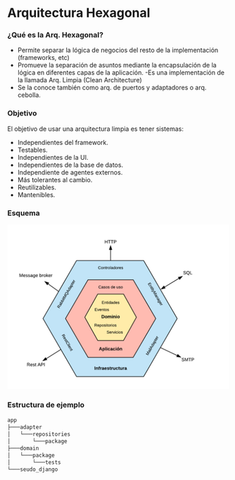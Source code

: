 # Arquitectura Hexagonal

### ¿Qué es la Arq. Hexagonal?
- Permite separar la lógica de negocios del resto de la implementación (frameworks, etc)
- Promueve la separación de asuntos mediante la encapsulación de la lógica en diferentes capas de la aplicación.
-Es una implementación de la llamada Arq. Limpia (Clean Architecture)
- Se la conoce también como arq. de puertos y adaptadores o arq. cebolla.

### Objetivo
El objetivo de usar una arquitectura limpia es tener sistemas:
- Independientes del framework.
- Testables.
- Independientes de la UI.
- Independientes de la base de datos.
- Independiente de agentes externos.
- Más tolerantes al cambio.
- Reutilizables.
- Mantenibles.

### Esquema

![img.png](img.png)

### Estructura de ejemplo

```
app
├───adapter
│   └───repositories
│       └───package
├───domain
│   └───package
│       └───tests
└───seudo_django
```
